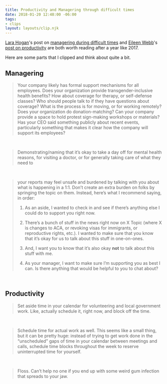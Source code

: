 ```yaml
---
title: Productivity and Managering through difficult times
date: 2018-01-20 12:48:00 -06:00
tags:
- clips
layout: layouts/clip.njk
---
```


[Lara Hogan](https://twitter.com/lara_hogan)'s post on [managering during difficult times](http://larahogan.me/blog/being-a-manager-in-terrible-times/) and [Eileen Webb](https://twitter.com/webmeadow)'s [post on productivity](https://thehumaninthemachine.com/eileen-webb/2017-january-5) are both worth reading after a year like 2017.

Here are some parts that I clipped and think about quite a bit.

## Managering

> Your company likely has formal support mechanisms for all employees. Does your organization provide transgender-inclusive health benefits? How about coverage for therapy, or self-defense classes? Who should people talk to if they have questions about coverage? What is the process is for moving, or for working remotely? Does your organization do donation-matching? Can your company provide a space to hold protest sign-making workshops or materials? Has your CEO said something publicly about recent events, particularly something that makes it clear how the company will support its employees?

<br>

> Demonstrating/naming that it’s okay to take a day off for mental health reasons, for visiting a doctor, or for generally taking care of what they need to

<br>


> your reports may feel unsafe and burdened by talking with you about what is happening in a 1:1. Don’t create an extra burden on folks by springing the topic on them. Instead, here’s what I recommend saying, in order:
>
> 1. As an aside, I wanted to check in and see if there’s anything else I could do to support you right now.
>
> 2. There’s a bunch of stuff in the news right now on X Topic (where X is changes to ACA, or revoking visas for immigrants, or reproductive rights, etc.). I wanted to make sure that you know that it’s okay for us to talk about this stuff in one-on-ones.
>
> 3. And, I want you to know that it’s also okay **not** to talk about this stuff with me.
>
> 4. As your manager, I want to make sure I’m supporting you as best I can. Is there anything that would be helpful to you to chat about?

<br>

## Productivity

> Set aside time in your calendar for volunteering and local government work. Like, actually schedule it, right now, and block off the time.

<br>

> Schedule time for actual work as well. This seems like a small thing, but it can be pretty huge: instead of trying to get work done in the “unscheduled” gaps of time in your calendar between meetings and calls, schedule time blocks throughout the week to reserve uninterrupted time for yourself.

<br>

> Floss. Can’t help no one if you end up with some weird gum infection that spreads to your jaw.
